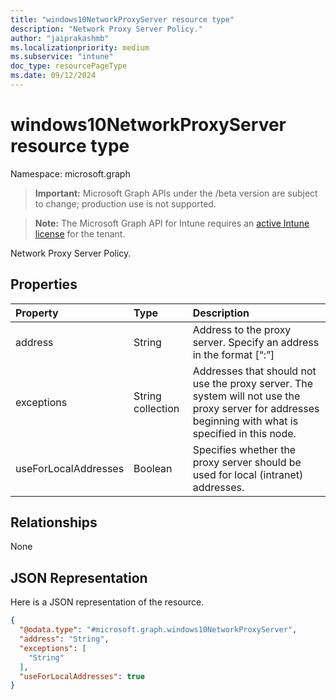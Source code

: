 ```yaml
---
title: "windows10NetworkProxyServer resource type"
description: "Network Proxy Server Policy."
author: "jaiprakashmb"
ms.localizationpriority: medium
ms.subservice: "intune"
doc_type: resourcePageType
ms.date: 09/12/2024
---
```


# windows10NetworkProxyServer resource type

Namespace: microsoft.graph

> **Important:** Microsoft Graph APIs under the /beta version are subject to change; production use is not supported.

> **Note:** The Microsoft Graph API for Intune requires an [active Intune license](https://go.microsoft.com/fwlink/?linkid=839381) for the tenant.

Network Proxy Server Policy.

## Properties
|Property|Type|Description|
|:---|:---|:---|
|address|String|Address to the proxy server. Specify an address in the format <server>\[“:”<port>\]|
|exceptions|String collection|Addresses that should not use the proxy server. The system will not use the proxy server for addresses beginning with what is specified in this node.|
|useForLocalAddresses|Boolean|Specifies whether the proxy server should be used for local (intranet) addresses.|

## Relationships
None

## JSON Representation
Here is a JSON representation of the resource.
<!-- {
  "blockType": "resource",
  "@odata.type": "microsoft.graph.windows10NetworkProxyServer"
}
-->
``` json
{
  "@odata.type": "#microsoft.graph.windows10NetworkProxyServer",
  "address": "String",
  "exceptions": [
    "String"
  ],
  "useForLocalAddresses": true
}
```
